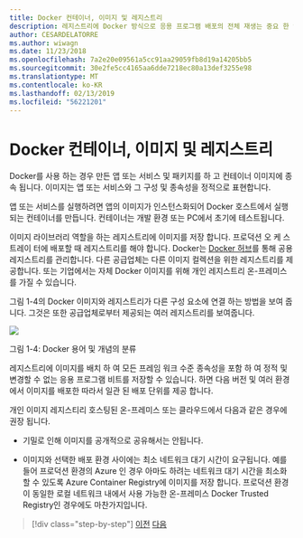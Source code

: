 ```yaml
---
title: Docker 컨테이너, 이미지 및 레지스트리
description: 레지스트리에 Docker 방식으로 응용 프로그램 배포의 전체 재생는 중요 한 역할에 알아봅니다.
author: CESARDELATORRE
ms.author: wiwagn
ms.date: 11/23/2018
ms.openlocfilehash: 7a2e20e09561a5cc91aa29059fb8d19a14205bb5
ms.sourcegitcommit: 30e2fe5cc4165aa6dde7218ec80a13def3255e98
ms.translationtype: MT
ms.contentlocale: ko-KR
ms.lasthandoff: 02/13/2019
ms.locfileid: "56221201"
---
```

# <a name="docker-containers-images-and-registries"></a>Docker 컨테이너, 이미지 및 레지스트리

Docker를 사용 하는 경우 만든 앱 또는 서비스 및 패키지를 하 고 컨테이너 이미지에 종속 됩니다. 이미지는 앱 또는 서비스와 그 구성 및 종속성을 정적으로 표현합니다.

앱 또는 서비스를 실행하려면 앱의 이미지가 인스턴스화되어 Docker 호스트에서 실행되는 컨테이너를 만듭니다. 컨테이너는 개발 환경 또는 PC에서 초기에 테스트됩니다.

이미지 라이브러리 역할을 하는 레지스트리에 이미지를 저장 합니다. 프로덕션 오 케 스트레이 터에 배포할 때 레지스트리를 해야 합니다. Docker는 [Docker 허브](https://hub.docker.com/)를 통해 공용 레지스트리를 관리합니다. 다른 공급업체는 다른 이미지 컬렉션을 위한 레지스트리를 제공합니다. 또는 기업에서는 자체 Docker 이미지를 위해 개인 레지스트리 온-프레미스를 가질 수 있습니다.

그림 1-4의 Docker 이미지와 레지스트리가 다른 구성 요소에 연결 하는 방법을 보여 줍니다. 그것은 또한 공급업체로부터 제공되는 여러 레지스트리를 보여줍니다.

![](./media/image4.png)

그림 1-4: Docker 용어 및 개념의 분류

레지스트리에 이미지를 배치 하 여 모든 프레임 워크 수준 종속성을 포함 하 여 정적 및 변경할 수 없는 응용 프로그램 비트를 저장할 수 있습니다. 하면 다음 버전 및 여러 환경에서 이미지를 배포한 따라서 일관 된 배포 단위를 제공 합니다.

개인 이미지 레지스티리 호스팅된 온-프레미스 또는 클라우드에서 다음과 같은 경우에 권장 됩니다.

-   기밀로 인해 이미지를 공개적으로 공유해서는 안됩니다.

-   이미지와 선택한 배포 환경 사이에는 최소 네트워크 대기 시간이 요구됩니다. 예를 들어 프로덕션 환경의 Azure 인 경우 아마도 하려는 네트워크 대기 시간을 최소화할 수 있도록 Azure Container Registry에 이미지를 저장 합니다. 프로덕션 환경이 동일한 로컬 네트워크 내에서 사용 가능한 온-프레미스 Docker Trusted Registry인 경우에도 마찬가지입니다.

>[!div class="step-by-step"]
>[이전](docker-terminology.md)
>[다음](road-to-modern-applications-based-on-containers.md)

